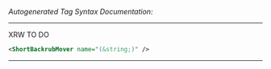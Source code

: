 <!-- THIS IS AN AUTOGENERATED FILE: Don't edit it directly, instead change the schema definition in the code itself. -->

_Autogenerated Tag Syntax Documentation:_

---
XRW TO DO

```xml
<ShortBackrubMover name="(&string;)" />
```



---
